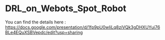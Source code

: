 # DRL_on_Webots_Spot_Robot

You can find the details here : https://docs.google.com/presentation/d/1fp9pU0wliLq8ziVQk3gDHXUYui76BLe4EQuXSBVepdc/edit?usp=sharing
